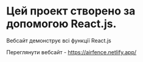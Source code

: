 # Цей проект створено за допомогою React.js.

Вебсайт демонструє всі функції React.js
 
Переглянути вебсайт - https://airfence.netlify.app/
